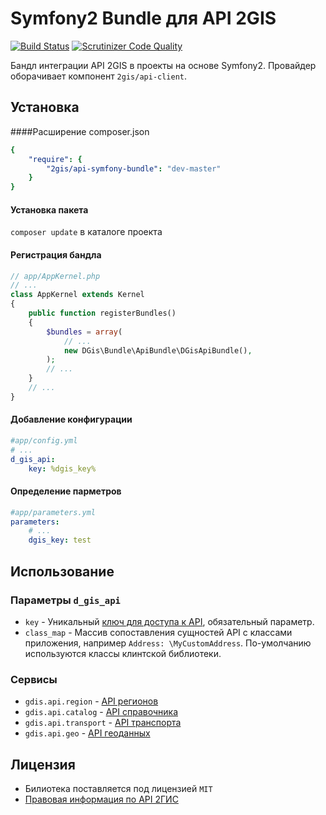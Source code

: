 Symfony2 Bundle для API 2GIS
============================

[![Build Status](https://travis-ci.org/pavelgopanenko/2GisApiBundle.svg)](https://travis-ci.org/pavelgopanenko/2GisApiBundle)
[![Scrutinizer Code Quality](https://scrutinizer-ci.com/g/pavelgopanenko/2GisApiBundle/badges/quality-score.png?b=master)](https://scrutinizer-ci.com/g/pavelgopanenko/2GisApiBundle/?branch=master)

Бандл интеграции API 2GIS в проекты на основе Symfony2. Провайдер оборачивает компонент `2gis/api-client`.

## Установка

####Расширение composer.json
```yaml
{
    "require": {
        "2gis/api-symfony-bundle": "dev-master"
    }
}
```

#### Установка пакета
`composer update` в каталоге проекта

#### Регистрация бандла
```php
// app/AppKernel.php
// ...
class AppKernel extends Kernel
{
    public function registerBundles()
    {
        $bundles = array(
            // ...
            new DGis\Bundle\ApiBundle\DGisApiBundle(),
        );
        // ...
    }
    // ...
}
```

#### Добавление конфигурации
```yaml
#app/config.yml
# ...
d_gis_api:
    key: %dgis_key%
```

#### Определение парметров
```yaml
#app/parameters.yml
parameters:
    # ...
    dgis_key: test
```

## Использование

### Параметры `d_gis_api`
* `key` - Уникальный [ключ для доступа к API](http://partner.api.2gis.ru/), обязательный параметр.
* `class_map` - Массив сопоставления сущностей API с классами приложения, например ``Address: \MyCustomAddress``. По-умолчанию используются классы клинтской библиотеки.

### Сервисы
* ``gdis.api.region`` - [API регионов](http://api.2gis.ru/doc/2.0/region/quickstart)
* ``gdis.api.catalog`` - [API справочника](http://api.2gis.ru/doc/2.0/catalog/quickstart)
* ``gdis.api.transport`` - [API транспорта](http://api.2gis.ru/doc/2.0/transport/route/search)
* ``gdis.api.geo`` - [API геоданных](http://api.2gis.ru/doc/2.0/geo/method/search-query/query)

## Лицензия
* Билиотека поставляется под лицензией `MIT`
* [Правовая информация по API 2ГИС](http://help.2gis.ru/api-rules/)
